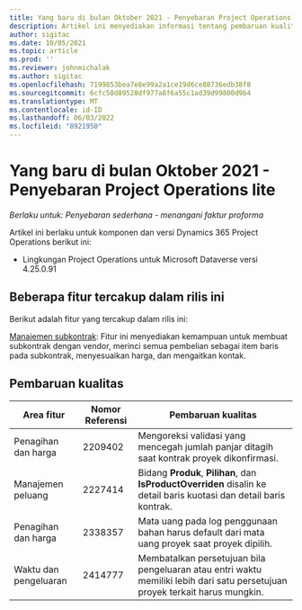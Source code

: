 ```yaml
---
title: Yang baru di bulan Oktober 2021 - Penyebaran Project Operations lite
description: Artikel ini menyediakan informasi tentang pembaruan kualitas yang tersedia di penyebaran Project Operations lite oktober 2021.
author: sigitac
ms.date: 10/05/2021
ms.topic: article
ms.prod: ''
ms.reviewer: johnmichalak
ms.author: sigitac
ms.openlocfilehash: 7199853bea7e8e99a2a1ce19d6ce88736edb38f8
ms.sourcegitcommit: 6cfc50d89528df977a8f6a55c1ad39d99800d9b4
ms.translationtype: MT
ms.contentlocale: id-ID
ms.lasthandoff: 06/03/2022
ms.locfileid: "8921950"
---
```

# <a name="whats-new-october-2021---project-operations-lite-deployment"></a>Yang baru di bulan Oktober 2021 - Penyebaran Project Operations lite

_Berlaku untuk: Penyebaran sederhana - menangani faktur proforma_

Artikel ini berlaku untuk komponen dan versi Dynamics 365 Project Operations berikut ini:

  - Lingkungan Project Operations untuk Microsoft Dataverse versi 4.25.0.91


## <a name="features-included-in-this-release"></a>Beberapa fitur tercakup dalam rilis ini

Berikut adalah fitur yang tercakup dalam rilis ini:

[Manajemen subkontrak](../subcontracting/managing-subcontracts-overview.md): Fitur ini menyediakan kemampuan untuk membuat subkontrak dengan vendor, merinci semua pembelian sebagai item baris pada subkontrak, menyesuaikan harga, dan mengaitkan kontak.


## <a name="quality-updates"></a>Pembaruan kualitas

| **Area fitur** | **Nomor Referensi** | **Pembaruan kualitas** |
| --- | --- | --- |
| Penagihan dan harga | 2209402 | Mengoreksi validasi yang mencegah jumlah panjar ditagih saat kontrak proyek dikonfirmasi. |
|   Manajemen peluang | 2227414 | Bidang **Produk**, **Pilihan**, dan **IsProductOverriden** disalin ke detail baris kuotasi dan detail baris kontrak. |
| Penagihan dan harga | 2338357 | Mata uang pada log penggunaan bahan harus default dari mata uang proyek saat proyek dipilih. |
| Waktu dan pengeluaran | 2414777 | Membatalkan persetujuan bila pengeluaran atau entri waktu memiliki lebih dari satu persetujuan proyek terkait harus mungkin. |
